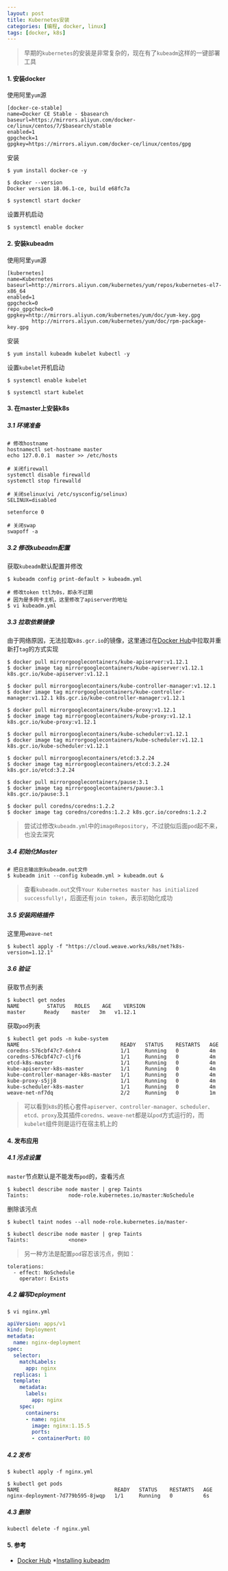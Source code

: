 ```yaml
---
layout: post
title: Kubernetes安装
categories: [编程, docker, linux]
tags: [docker, k8s]
---
```



> 早期的`kubernetes`的安装是非常复杂的，现在有了`kubeadm`这样的一键部署工具

#### 1. 安装docker

使用阿里`yum`源
```
[docker-ce-stable]
name=Docker CE Stable - $basearch
baseurl=https://mirrors.aliyun.com/docker-ce/linux/centos/7/$basearch/stable
enabled=1
gpgcheck=1
gpgkey=https://mirrors.aliyun.com/docker-ce/linux/centos/gpg
```

安装
```
$ yum install docker-ce -y

$ docker --version
Docker version 18.06.1-ce, build e68fc7a

$ systemctl start docker
```

设置开机启动

```
$ systemctl enable docker
```

#### 2. 安装kubeadm

使用阿里`yum`源
```
[kubernetes]
name=Kubernetes
baseurl=http://mirrors.aliyun.com/kubernetes/yum/repos/kubernetes-el7-x86_64
enabled=1
gpgcheck=0
repo_gpgcheck=0
gpgkey=http://mirrors.aliyun.com/kubernetes/yum/doc/yum-key.gpg
        http://mirrors.aliyun.com/kubernetes/yum/doc/rpm-package-key.gpg
```

安装
```
$ yum install kubeadm kubelet kubectl -y
```

设置`kubelet`开机启动
```
$ systemctl enable kubelet

$ systemctl start kubelet
```

#### 3. 在master上安装k8s

##### 3.1 环境准备

```
# 修改hostname
hostnamectl set-hostname master
echo 127.0.0.1  master >> /etc/hosts

# 关闭firewall
systemctl disable firewalld
systemctl stop firewalld

# 关闭selinux(vi /etc/sysconfig/selinux)
SELINUX=disabled

setenforce 0

# 关闭swap
swapoff -a
```

##### 3.2 修改kubeadm配置

获取`kubeadm`默认配置并修改
```
$ kubeadm config print-default > kubeadm.yml

# 修改token ttl为0s，即永不过期
# 因为是多网卡主机，这里修改了apiserver的地址
$ vi kubeadm.yml
```

##### 3.3 拉取依赖镜像

由于网络原因，无法拉取`k8s.gcr.io`的镜像，这里通过在[Docker Hub](https://hub.docker.com)中拉取并重新打`tag`的方式实现

```
$ docker pull mirrorgooglecontainers/kube-apiserver:v1.12.1
$ docker image tag mirrorgooglecontainers/kube-apiserver:v1.12.1 k8s.gcr.io/kube-apiserver:v1.12.1

$ docker pull mirrorgooglecontainers/kube-controller-manager:v1.12.1
$ docker image tag mirrorgooglecontainers/kube-controller-manager:v1.12.1 k8s.gcr.io/kube-controller-manager:v1.12.1

$ docker pull mirrorgooglecontainers/kube-proxy:v1.12.1
$ docker image tag mirrorgooglecontainers/kube-proxy:v1.12.1 k8s.gcr.io/kube-proxy:v1.12.1

$ docker pull mirrorgooglecontainers/kube-scheduler:v1.12.1
$ docker image tag mirrorgooglecontainers/kube-scheduler:v1.12.1 k8s.gcr.io/kube-scheduler:v1.12.1

$ docker pull mirrorgooglecontainers/etcd:3.2.24
$ docker image tag mirrorgooglecontainers/etcd:3.2.24 k8s.gcr.io/etcd:3.2.24

$ docker pull mirrorgooglecontainers/pause:3.1
$ docker image tag mirrorgooglecontainers/pause:3.1 k8s.gcr.io/pause:3.1

$ docker pull coredns/coredns:1.2.2
$ docker image tag coredns/coredns:1.2.2 k8s.gcr.io/coredns:1.2.2
```

> 尝试过修改`kubeadm.yml`中的`imageRepository`，不过貌似后面`pod`起不来，也没去深究

##### 3.4 初始化Master

```
# 把日志输出到kubeadm.out文件
$ kubeadm init --config kubeadm.yml > kubeadm.out &
```

> 查看`kubeadm.out`文件`Your Kubernetes master has initialized successfully!`，后面还有`join token`，表示初始化成功

##### 3.5 安装网络插件

这里用`weave-net`
```
$ kubectl apply -f "https://cloud.weave.works/k8s/net?k8s-version=1.12.1"
```

##### 3.6 验证

获取节点列表
```
$ kubectl get nodes
NAME         STATUS   ROLES    AGE    VERSION
master      Ready    master   3m   v1.12.1
```

获取`pod`列表
```
$ kubectl get pods -n kube-system
NAME                                 READY   STATUS    RESTARTS   AGE
coredns-576cbf47c7-6nhr4             1/1     Running   0          4m
coredns-576cbf47c7-cljf6             1/1     Running   0          4m
etcd-k8s-master                      1/1     Running   0          4m
kube-apiserver-k8s-master            1/1     Running   0          4m
kube-controller-manager-k8s-master   1/1     Running   0          4m
kube-proxy-s5jj8                     1/1     Running   0          4m
kube-scheduler-k8s-master            1/1     Running   0          4m
weave-net-nf7dq                      2/2     Running   0          1m
```

> 可以看到`k8s`的核心套件`apiserver、controller-manager、scheduler、etcd、proxy`及其插件`coredns、weave-net`都是以`pod`方式运行的，而`kubelet`组件则是运行在宿主机上的

#### 4. 发布应用

##### 4.1 污点设置

`master`节点默认是不能发布`pod`的，查看污点
```
$ kubectl describe node master | grep Taints
Taints:             node-role.kubernetes.io/master:NoSchedule
```

删除该污点
```
$ kubectl taint nodes --all node-role.kubernetes.io/master-

$ kubectl describe node master | grep Taints
Taints:             <none>
```

> 另一种方法是配置`pod`容忍该污点，例如：

```
tolerations:
  - effect: NoSchedule
    operator: Exists
```

##### 4.2 编写Deployment

```
$ vi nginx.yml
```

```yaml
apiVersion: apps/v1
kind: Deployment
metadata:
  name: nginx-deployment
spec:
  selector:
    matchLabels:
      app: nginx
  replicas: 1
  template:
    metadata:
      labels:
        app: nginx
    spec:
      containers:
      - name: nginx
        image: nginx:1.15.5
        ports:
        - containerPort: 80
```

##### 4.2 发布
```
$ kubectl apply -f nginx.yml

$ kubectl get pods
NAME                               READY   STATUS    RESTARTS   AGE
nginx-deployment-7d779b595-8jwqp   1/1     Running   0          6s
```

##### 4.3 删除

```
kubectl delete -f nginx.yml
```

#### 5. 参考

* [Docker Hub](https://hub.docker.com/)
*[Installing kubeadm](https://kubernetes.io/docs/setup/independent/install-kubeadm/)
